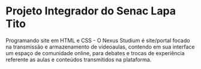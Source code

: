 # Projeto Integrador do Senac Lapa Tito
Programando site em HTML e CSS - O Nexus Studium é site/portal focado na transmissão e armazenamento de videoaulas, contendo em sua interface um espaço de comunidade online, para debates e trocas de experiência referente as aulas e conteúdos transmitidos na plataforma.
